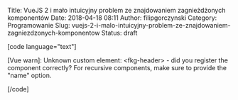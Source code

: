 Title: VueJS 2 i mało intuicyjny problem ze znajdowaniem zagnieżdżonych komponentów
Date: 2018-04-18 08:11
Author: filipgorczynski
Category: Programowanie
Slug: vuejs-2-i-malo-intuicyjny-problem-ze-znajdowaniem-zagniezdzonych-komponentow
Status: draft

\[code language="text"\]

\[Vue warn\]: Unknown custom element: \<fkg-header\> - did you register the component correctly? For recursive components, make sure to provide the "name" option.

\[/code\]
